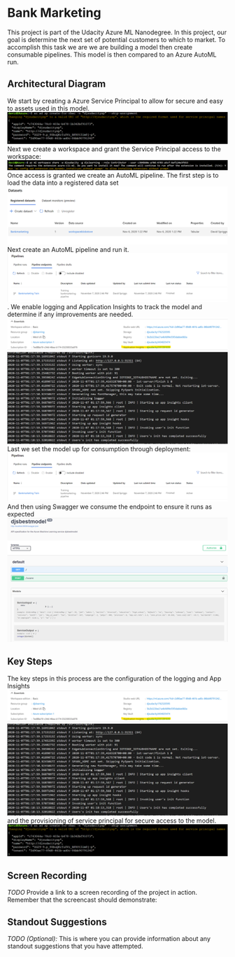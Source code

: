 
# Bank Marketing

This project is part of the Udacity Azure ML Nanodegree. In this project, our goal is determine the next set of potential customers to which to market. To accomplish this task we are we are building a model then create consumable pipelines. This model is then compared to an Azure AutoML run.

## Architectural Diagram
We start by creating a Azure Service Principal to allow for secure and easy to assets used in this model. ![](images/configure_service_principal.png)
Next we create a workspace and grant the Service Principal access to the workspace:
![](images/Share_Workspace_Service_Principal.png)
Once access is granted we create an AutoML pipeline. The first step is to load the data into a registered data set
![](images/Load_BankmarketingData.png)
Next create an AutoML pipeline and run it. ![](images/Show_AutoML_BestModelEndpoint.png). We enable logging and Application Insights to track the model and determine if any improvements are needed.
![](images/Show_App_Insights_Enabled.png)
![](images/Show_logging_running.png)
Last we set the model up for consumption through deployment:
![](images/Show_AutoML_BestModelEndpoint.png) And then using Swagger we consume the endpoint to ensure it runs as expected ![](images/Show_Best_Model_Swagger.png)



## Key Steps
The key steps in this process are the configuration of the logging and App Insights
![](images/Show_App_Insights_Enabled.png)
![](images/Show_logging_running.png)
and the provisioning of service principal for secure access to the model.
![](images/configure_service_principal.png)


## Screen Recording
*TODO* Provide a link to a screen recording of the project in action. Remember that the screencast should demonstrate:

## Standout Suggestions
*TODO (Optional):* This is where you can provide information about any standout suggestions that you have attempted.
